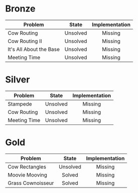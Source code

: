 # Bronze
| Problem        | State           | Implementation  |
| ------------- |:---------------:| :--------------:|
| Cow Routing | Unsolved          | Missing          |
| Cow Routing II | Unsolved          | Missing          |
| It's All About the Base | Unsolved          | Missing            |
| Meeting Time | Unsolved          | Missing            |
# Silver
| Problem        | State           | Implementation  |
| ------------- |:---------------:| :--------------:|
| Stampede | Unsolved          | Missing            |
| Cow Routing | Unsolved          | Missing            |
| Meeting Time | Unsolved          | Missing            |
# Gold
| Problem        | State           | Implementation  |
| -------------  |:---------------:| :--------------:|
| Cow Rectangles | Unsolved          | Missing            |
| Moovie Mooving | Solved          | Missing             |
| Grass Cownoisseur | Solved          | Missing             |
